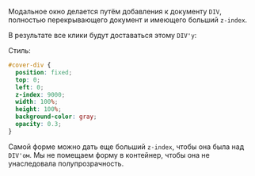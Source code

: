 Модальное окно делается путём добавления к документу `DIV`, полностью перекрывающего документ и имеющего больший `z-index`.

В результате все клики будут доставаться этому `DIV'у`:

Стиль:

```css
#cover-div {
  position: fixed;
  top: 0;
  left: 0;
  z-index: 9000;
  width: 100%;
  height: 100%;
  background-color: gray;
  opacity: 0.3;
}
```

Самой форме можно дать еще больший `z-index`, чтобы она была над `DIV'ом`. Мы не помещаем форму в контейнер, чтобы она не унаследовала полупрозрачность.

